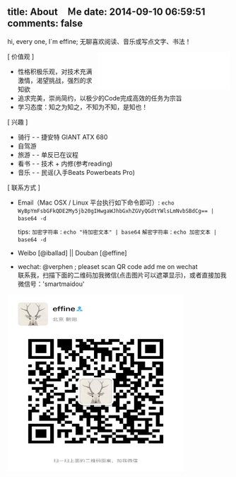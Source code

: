 title: About　Ｍe
date: 2014-09-10 06:59:51
comments: false
---
hi, every one, I`m effine; 无聊喜欢阅读、音乐或写点文字、书法！

<div style="float: right;">
    <iframe frameborder="no" border="0" marginwidth="0" marginheight="0" width=300 height=86 src="//music.163.com/outchain/player?type=2&id=27890306&auto=0&height=66"></iframe>
</div>

[ 价值观 ]
	
-  性格积极乐观，对技术充满激情，渴望挑战，强烈的求知欲
-  追求完美，崇尚简约，以极少的Code完成高效的任务为宗旨
-  学习态度：知之为知之，不知为不知，是知也！

[ 兴趣 ]

- 骑行 - - 捷安特 GIANT ATX 680
- 自驾游
- 旅游 - - 单反已在议程
- 看书 - - 技术 + 内修(参考reading)
- 音乐 - - 民谣(入手Beats Powerbeats Pro)

[ 联系方式 ]

- Email（Mac OSX / Linux 平台执行如下命令即可）: 
    ` echo WyBpYmFsbGFkQDE2My5jb20gIHwgaWJhbGxhZGVyQGdtYWlsLmNvbSBdCg== | base64 -d `
    
    tips: 
    `加密字符串：echo "待加密文本" | base64`
    `解密字符串：echo 加密文本 | base64 -d`

- Weibo [<a href="http://weibo.com/verphen" style="text-decoration: none">@iballad</a>]  ||  Douban [<a href="http://www.douban.com/people/verphen/" style="text-decoration: none">@effine</a>]

- wechat: @verphen ; pleaset scan QR code add me on wechat<br/>
联系我，扫描下面的二维码加我微信(点击图片可以遮罩显示)，或者直接加我微信号：'smartmaidou'<br/>
<img src="/imgs/about/wechat_QR.jpg" alt="Contact Me" style="width: 400px" height="400px" />
